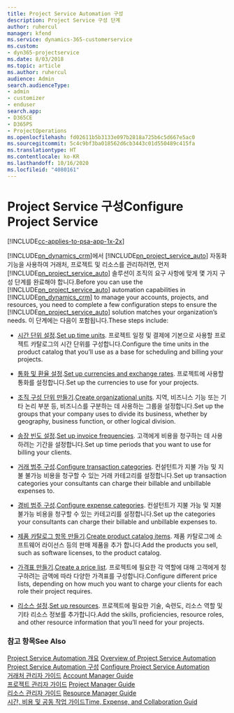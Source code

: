 ```yaml
---
title: Project Service Automation 구성
description: Project Service 구성 단계
author: ruhercul
manager: kfend
ms.service: dynamics-365-customerservice
ms.custom:
- dyn365-projectservice
ms.date: 8/03/2018
ms.topic: article
ms.author: ruhercul
audience: Admin
search.audienceType:
- admin
- customizer
- enduser
search.app:
- D365CE
- D365PS
- ProjectOperations
ms.openlocfilehash: fd02611b5b3133e097b2818a725b6c5d667e5ac0
ms.sourcegitcommit: 5c4c9bf3ba018562d6cb3443c01d550489c415fa
ms.translationtype: HT
ms.contentlocale: ko-KR
ms.lasthandoff: 10/16/2020
ms.locfileid: "4080161"
---
```

# <a name="configure-project-service"></a><span data-ttu-id="2225e-103">Project Service 구성</span><span class="sxs-lookup"><span data-stu-id="2225e-103">Configure Project Service</span></span>

[!INCLUDE[cc-applies-to-psa-app-1x-2x](../includes/cc-applies-to-psa-app-1x-2x.md)]

<span data-ttu-id="2225e-104">[!INCLUDE[pn_dynamics_crm](../includes/pn-dynamics-crm.md)]에서 [!INCLUDE[pn_project_service_auto](../includes/pn-project-service-auto.md)] 자동화 기능을 사용하여 거래처, 프로젝트 및 리소스를 관리하려면, 먼저 [!INCLUDE[pn_project_service_auto](../includes/pn-project-service-auto.md)] 솔루션이 조직의 요구 사항에 맞게 몇 가지 구성 단계를 완료해야 합니다.</span><span class="sxs-lookup"><span data-stu-id="2225e-104">Before you can use the [!INCLUDE[pn_project_service_auto](../includes/pn-project-service-auto.md)] automation capabilities in [!INCLUDE[pn_dynamics_crm](../includes/pn-dynamics-crm.md)] to manage your accounts, projects, and resources, you need to complete a few configuration steps to ensure the [!INCLUDE[pn_project_service_auto](../includes/pn-project-service-auto.md)] solution matches your organization’s needs.</span></span> <span data-ttu-id="2225e-105">이 단계에는 다음이 포함됩니다.</span><span class="sxs-lookup"><span data-stu-id="2225e-105">These steps include:</span></span>  
  
-   <span data-ttu-id="2225e-106">[시간 단위 설정](../psa/set-up-time-units.md).</span><span class="sxs-lookup"><span data-stu-id="2225e-106">[Set up time units](../psa/set-up-time-units.md).</span></span> <span data-ttu-id="2225e-107">프로젝트 일정 및 결제에 기본으로 사용할 프로젝트 카탈로그의 시간 단위를 구성합니다.</span><span class="sxs-lookup"><span data-stu-id="2225e-107">Configure the time units in the product catalog that you’ll use as a base for scheduling and billing your projects.</span></span>  
  
-   <span data-ttu-id="2225e-108">[통화 및 환율 설정](../psa/set-up-currencies-exchange-rates.md).</span><span class="sxs-lookup"><span data-stu-id="2225e-108">[Set up currencies and exchange rates](../psa/set-up-currencies-exchange-rates.md).</span></span> <span data-ttu-id="2225e-109">프로젝트에 사용할 통화를 설정합니다.</span><span class="sxs-lookup"><span data-stu-id="2225e-109">Set up the currencies to use for your projects.</span></span>  
  
-   <span data-ttu-id="2225e-110">[조직 구성 단위 만들기](../psa/create-organizational-units.md).</span><span class="sxs-lookup"><span data-stu-id="2225e-110">[Create organizational units](../psa/create-organizational-units.md).</span></span> <span data-ttu-id="2225e-111">지역, 비즈니스 기능 또는 기타 논리 부분 등, 비즈니스를 구분하는 데 사용하는 그룹을 설정합니다.</span><span class="sxs-lookup"><span data-stu-id="2225e-111">Set up the groups that your company uses to divide its business, whether by geography, business function, or other logical division.</span></span>  
  
-   <span data-ttu-id="2225e-112">[송장 빈도 설정](../psa/set-up-invoice-frequencies.md).</span><span class="sxs-lookup"><span data-stu-id="2225e-112">[Set up invoice frequencies](../psa/set-up-invoice-frequencies.md).</span></span> <span data-ttu-id="2225e-113">고객에게 비용을 청구하는 데 사용하려는 기간을 설정합니다.</span><span class="sxs-lookup"><span data-stu-id="2225e-113">Set up time periods that you want to use for billing your clients.</span></span>  
  
-   <span data-ttu-id="2225e-114">[거래 범주 구성](../psa/configure-transaction-categories.md).</span><span class="sxs-lookup"><span data-stu-id="2225e-114">[Configure transaction categories](../psa/configure-transaction-categories.md).</span></span> <span data-ttu-id="2225e-115">컨설턴트가 지불 가능 및 지불 불가능 비용을 청구할 수 있는 거래 카테고리를 설정합니다.</span><span class="sxs-lookup"><span data-stu-id="2225e-115">Set up transaction categories your consultants can charge their billable and unbillable expenses to.</span></span>  
  
-   <span data-ttu-id="2225e-116">[경비 범주 구성](../psa/configure-expense-categories.md).</span><span class="sxs-lookup"><span data-stu-id="2225e-116">[Configure expense categories](../psa/configure-expense-categories.md).</span></span> <span data-ttu-id="2225e-117">컨설턴트가 지불 가능 및 지불 불가능 비용을 청구할 수 있는 카테고리를 설정합니다.</span><span class="sxs-lookup"><span data-stu-id="2225e-117">Set up the categories your consultants can charge their billable and unbillable expenses to.</span></span>  
  
-   <span data-ttu-id="2225e-118">[제품 카탈로그 항목 만들기](../psa/create-product-catalog-items.md).</span><span class="sxs-lookup"><span data-stu-id="2225e-118">[Create product catalog items](../psa/create-product-catalog-items.md).</span></span> <span data-ttu-id="2225e-119">제품 카탈로그에 소프트웨어 라이선스 등의 판매 제품을 추가 합니다.</span><span class="sxs-lookup"><span data-stu-id="2225e-119">Add the products you sell, such as software licenses, to the product catalog.</span></span>  
  
-   <span data-ttu-id="2225e-120">[가격표 만들기](../psa/create-price-list.md).</span><span class="sxs-lookup"><span data-stu-id="2225e-120">[Create a price list](../psa/create-price-list.md).</span></span> <span data-ttu-id="2225e-121">프로젝트에 필요한 각 역할에 대해 고객에게 청구하려는 금액에 따라 다양한 가격표를 구성합니다.</span><span class="sxs-lookup"><span data-stu-id="2225e-121">Configure different price lists, depending on how much you want to charge your clients for each role their project requires.</span></span>  
  
-   <span data-ttu-id="2225e-122">[리소스 설정](../psa/set-up-resources.md).</span><span class="sxs-lookup"><span data-stu-id="2225e-122">[Set up resources](../psa/set-up-resources.md).</span></span> <span data-ttu-id="2225e-123">프로젝트에 필요한 기술, 숙련도, 리소스 역할 및 기타 리소스 정보를 추가합니다.</span><span class="sxs-lookup"><span data-stu-id="2225e-123">Add the skills, proficiencies, resource roles, and other resource information that you’ll need for your projects.</span></span>  
  
### <a name="see-also"></a><span data-ttu-id="2225e-124">참고 항목</span><span class="sxs-lookup"><span data-stu-id="2225e-124">See Also</span></span>  
 <span data-ttu-id="2225e-125">[Project Service Automation 개요](../psa/overview.md) </span><span class="sxs-lookup"><span data-stu-id="2225e-125">[Overview of Project Service Automation](../psa/overview.md) </span></span>  
 <span data-ttu-id="2225e-126">[Project Service Automation 구성](../psa/configure.md) </span><span class="sxs-lookup"><span data-stu-id="2225e-126">[Configure Project Service Automation](../psa/configure.md) </span></span>  
 <span data-ttu-id="2225e-127">[거래처 관리자 가이드](../psa/account-manager-guide.md) </span><span class="sxs-lookup"><span data-stu-id="2225e-127">[Account Manager Guide](../psa/account-manager-guide.md) </span></span>  
 <span data-ttu-id="2225e-128">[프로젝트 관리자 가이드](../psa/project-manager-guide.md) </span><span class="sxs-lookup"><span data-stu-id="2225e-128">[Project Manager Guide](../psa/project-manager-guide.md) </span></span>  
 <span data-ttu-id="2225e-129">[리소스 관리자 가이드](../psa/resource-manager-guide.md) </span><span class="sxs-lookup"><span data-stu-id="2225e-129">[Resource Manager Guide](../psa/resource-manager-guide.md) </span></span>  
 [<span data-ttu-id="2225e-130">시간, 비용 및 공동 작업 가이드</span><span class="sxs-lookup"><span data-stu-id="2225e-130">Time, Expense, and Collaboration Guid</span></span>](../psa/time-expense-collaboration-guide.md)
